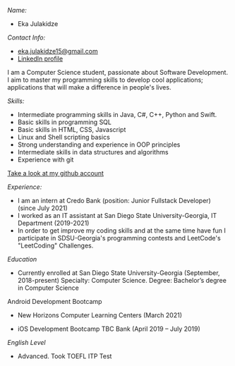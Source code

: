 *Name:* 
* Eka Julakidze

*Contact Info:*
* eka.julakidze15@gmail.com
* [LinkedIn profile](linkedin.com/in/eka-julakidze-44a612202)

I am a Computer Science student, passionate about Software Development. I aim to master my programming skills to develop cool applications; applications that will make a difference in people's lives. 

*Skills:*
* Intermediate programming skills in Java, C#, C++, Python and Swift. 
* Basic skills in programming SQL
* Basic skills in HTML, CSS, Javascript
* Linux and Shell scripting basics
* Strong understanding and experience in OOP principles
* Intermediate skills in data structures and algorithms
* Experience with git 

[Take a look at my github account](https://github.com/Eka-Julakidze)

*Experience:*
* I am an intern at Credo Bank (position: Junior Fullstack Developer) (since July 2021)
* I worked as an IT assistant at San Diego State University-Georgia, IT Department (2019-2021)
* In order to get improve my coding skills and at the same time have fun I participate in SDSU-Georgia's programming contests and LeetCode's "LeetCoding" Challenges. 

*Education*
* Currently enrolled at San Diego State University-Georgia (September, 2018-present) Specialty: Computer Science. Degree: Bachelor’s degree in Computer Science 

Android Development Bootcamp
* New Horizons Computer Learning Centers (March 2021)

* iOS Development Bootcamp
TBC Bank (April 2019 – July 2019)

*English Level*
* Advanced. Took TOEFL ITP Test





